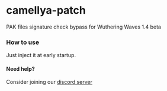 # camellya-patch

PAK files signature check bypass for Wuthering Waves 1.4 beta

### How to use
Just inject it at early startup.

#### Need help?
Consider joining our [discord server](https://discord.gg/reversedrooms)

